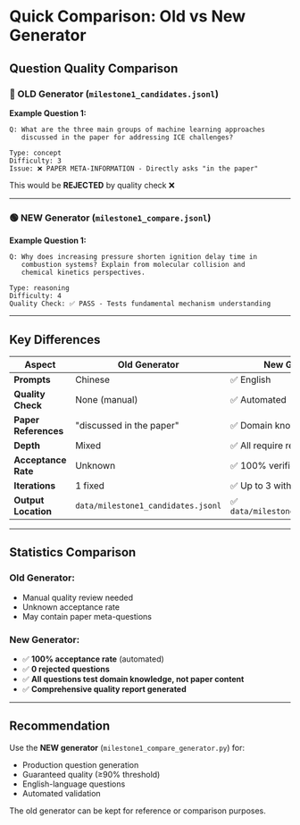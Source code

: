 # Quick Comparison: Old vs New Generator

## Question Quality Comparison

### 🔴 OLD Generator (`milestone1_candidates.jsonl`)

**Example Question 1:**
```
Q: What are the three main groups of machine learning approaches 
   discussed in the paper for addressing ICE challenges?
   
Type: concept
Difficulty: 3
Issue: ❌ PAPER META-INFORMATION - Directly asks "in the paper"
```

This would be **REJECTED** by quality check ❌

---

### 🟢 NEW Generator (`milestone1_compare.jsonl`)

**Example Question 1:**
```
Q: Why does increasing pressure shorten ignition delay time in 
   combustion systems? Explain from molecular collision and 
   chemical kinetics perspectives.
   
Type: reasoning
Difficulty: 4
Quality Check: ✅ PASS - Tests fundamental mechanism understanding
```

---

## Key Differences

| Aspect | Old Generator | New Generator |
|--------|---------------|---------------|
| **Prompts** | Chinese | ✅ English |
| **Quality Check** | None (manual) | ✅ Automated |
| **Paper References** | "discussed in the paper" | ✅ Domain knowledge only |
| **Depth** | Mixed | ✅ All require reasoning |
| **Acceptance Rate** | Unknown | ✅ 100% verified |
| **Iterations** | 1 fixed | ✅ Up to 3 with feedback |
| **Output Location** | `data/milestone1_candidates.jsonl` | ✅ `data/milestone1_compare.jsonl` |

---

## Statistics Comparison

### Old Generator:
- Manual quality review needed
- Unknown acceptance rate
- May contain paper meta-questions

### New Generator:
- ✅ **100% acceptance rate** (automated)
- ✅ **0 rejected questions**
- ✅ **All questions test domain knowledge, not paper content**
- ✅ **Comprehensive quality report generated**

---

## Recommendation

Use the **NEW generator** (`milestone1_compare_generator.py`) for:
- Production question generation
- Guaranteed quality (≥90% threshold)
- English-language questions
- Automated validation

The old generator can be kept for reference or comparison purposes.
